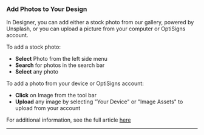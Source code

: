 ### Add Photos to Your Design

In Designer, you can add either a stock photo from our gallery, powered by Unsplash, or you can upload a picture from your computer or OptiSigns account. 

To add a stock photo: 

  * **Select** Photo from the left side menu
  * **Search** for photos in the search bar
  * **Select** any photo





To add a photo from your device or OptiSigns account: 

  * **Click** on Image from the tool bar
  * **Upload** any image by selecting "Your Device" or "Image Assets" to upload from your account

For additional information, see the full article [here](https://support.optisigns.com/hc/en-us/articles/41432385864595)

---
